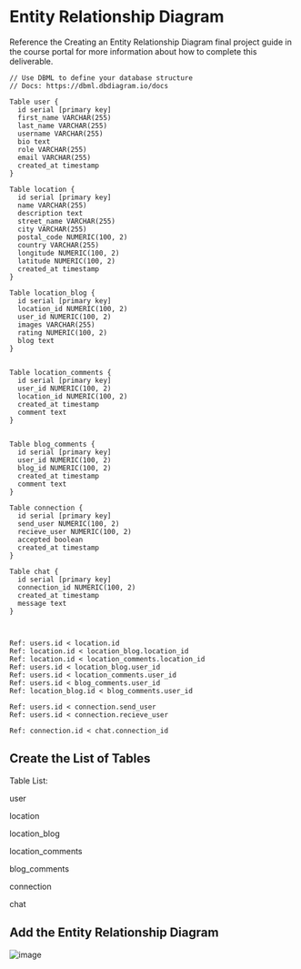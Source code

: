 # Entity Relationship Diagram

Reference the Creating an Entity Relationship Diagram final project guide in the course portal for more information about how to complete this deliverable.

```
// Use DBML to define your database structure
// Docs: https://dbml.dbdiagram.io/docs

Table user {
  id serial [primary key]
  first_name VARCHAR(255)
  last_name VARCHAR(255)
  username VARCHAR(255)
  bio text
  role VARCHAR(255)
  email VARCHAR(255)
  created_at timestamp
}

Table location {
  id serial [primary key]
  name VARCHAR(255)
  description text
  street_name VARCHAR(255)
  city VARCHAR(255)
  postal_code NUMERIC(100, 2)
  country VARCHAR(255)
  longitude NUMERIC(100, 2)  
  latitude NUMERIC(100, 2) 
  created_at timestamp
}

Table location_blog {
  id serial [primary key]
  location_id NUMERIC(100, 2)  
  user_id NUMERIC(100, 2)
  images VARCHAR(255)
  rating NUMERIC(100, 2)
  blog text
}


Table location_comments {
  id serial [primary key]
  user_id NUMERIC(100, 2)
  location_id NUMERIC(100, 2)
  created_at timestamp
  comment text
}


Table blog_comments {
  id serial [primary key]
  user_id NUMERIC(100, 2)
  blog_id NUMERIC(100, 2)
  created_at timestamp
  comment text
}

Table connection {
  id serial [primary key]
  send_user NUMERIC(100, 2)
  recieve_user NUMERIC(100, 2)
  accepted boolean
  created_at timestamp
}

Table chat {
  id serial [primary key]
  connection_id NUMERIC(100, 2)
  created_at timestamp
  message text
}



Ref: users.id < location.id
Ref: location.id < location_blog.location_id
Ref: location.id < location_comments.location_id
Ref: users.id < location_blog.user_id
Ref: users.id < location_comments.user_id
Ref: users.id < blog_comments.user_id
Ref: location_blog.id < blog_comments.user_id

Ref: users.id < connection.send_user
Ref: users.id < connection.recieve_user

Ref: connection.id < chat.connection_id 

```

## Create the List of Tables

Table List:
  
  user
  
  location
  
  location_blog
  
  location_comments
  
  blog_comments
  
  connection
  
  chat
  

## Add the Entity Relationship Diagram

![image](https://github.com/user-attachments/assets/38a34430-14af-4977-ba84-70f62a82fbe2)
